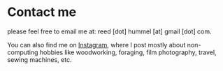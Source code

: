 # Contact me

please feel free to email me at: reed [dot] hummel [at] gmail [dot] com.

You can also find me on [Instagram](https://www.instagram.com/areedinthewind/), where I post mostly about non-computing hobbies like woodworking, foraging, film photography, travel, sewing machines, etc.
